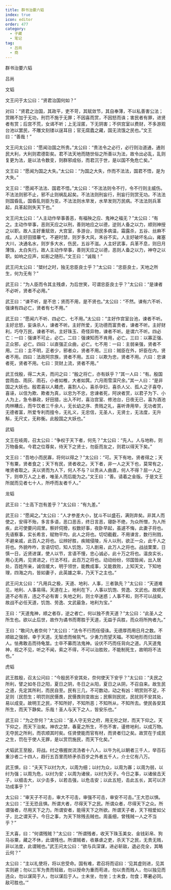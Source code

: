 ```yaml
---
title: 群书治要六韬
index: true
icon: editor
order: 477
category:
  - 子藏
  - 笔记
tag:
  - 吕尚
  - 商
---
```


群书治要六韬  

吕尚  

文韬  

文王问于太公曰：“贤君治国何如？”  

对曰：“贤君之治国，其政平，吏不苛，其赋敛节，其自奉薄，不以私善害公法；赏赐不加于无功，刑罚不施于无罪；不因喜而赏，不因怒而诛；害民者有罪，进贤者有赏；后宫不荒，女谒不听；上无淫匿，下无阴害；不供宫室以费财，不多游观台池以罢民，不雕文刻镂以逞耳目；官无腐蠹之藏，国无流饿之民也。”文王曰：“善哉！”  

文王问太公曰：“愿闻治国之所贵。”太公曰：“贵法令之必行，必行则治道通，通则民大利，大利则君德彰矣。君不法天地而随世俗之所善以为法，故令出必乱，乱则复更为法，是以法令数变，则群邪成俗，而君沉于世，是以国不免危亡矣。”  

文王曰：“愿闻为国之大失。”太公曰：“为国之大失，作而不法法，国君不悟，是为大失。”  

文王曰：“愿闻不法法、国君不悟。”太公曰：“不法法则令不行，令不行则主威伤。不法法则邪不止，邪不止则祸乱起矣。不法法则刑妄行，刑妄行则赏无功。不法法则国昏乱，国昏乱则臣为变。不法法则水旱发，水旱发则万民病。不法法则兵革起，兵革起则失天下也。”  

文王问太公曰：“人主动作举事善恶，有福殃之应、鬼神之福无？”太公曰：“有之。主动作举事，恶则天应之以刑，善则地应之以德，逆则人备之以力，顺则神授之以职。故人主好重赋敛，大宫室，多游台，则民多病温，霜露杀，五谷、丝麻不成。人主好田猎罼弋，不避时禁，则岁多大风，禾谷不实。人主好破坏名山，雍塞大川，决通名水，则岁多大水，伤民，五谷不滋。人主好武事，兵革不息，则日月薄蚀，太白失行。故人主动作举事，善则天应之以德，恶则人备之以力，神夺之以职。如响之应声，如影之随形。”文王曰：“诚哉！”  

武王问太公曰：“桀纣之时，独无忠臣良士乎？”太公曰：“忠臣良士，天地之所生，何为无有？”  

武王曰：“为人臣而令其主残虐，为后世笑，可谓忠臣良士乎？”太公曰：“是谏者不必听，贤者不必用。”  

武王曰：“谏不听，是不忠；贤而不用，是不贤也。”太公曰：“不然。谏有六不听、强谏有四必亡，贤者有七不用。”  

武王曰：“愿闻六不听、四必亡、七不用。”太公曰：“主好作宫室台池，谏者不听。主好忿怒，妄诛杀人，谏者不听。主好所爱，无功德而富贵者，谏者不听。主好财利，巧夺万民，谏者不听。主好珠玉、奇怪异物，谏者不听。是谓六不听。四必亡：一曰：强谏不可止，必亡。二曰：强谏知而不肯用，必亡。三曰：以寡正强、正众邪，必亡。四曰：以直强正众曲，必亡。七不用：一曰：主弱亲强，贤者不用。二曰：主不明，正者少，邪者众，贤者不用。三曰：贼臣在外，奸臣在内，贤者不用。四曰：法政阿宗族，贤者不用。五曰：以欺为忠，贤者不用。六曰：忠谏者死，贤者不用。七曰：货财上流，贤者不用。”  

武王伐殷，得二大夫，而问之曰：“殷之将亡，亦有妖乎？”其一人曰：“有。殷国尝雨血、雨灰、雨石，小者如椎，大者如箕。六月雨雪深尺余。”其一人曰：“是非国之大妖也。殷君喜以人餧虎，喜割人心，喜杀孕妇，喜杀人父、孤人之子喜夺，喜诬，以信为欺、欺者为真，以忠为不忠，忠谏者死，阿谀者赏，以君子为下、小人为上，急令暴政，好田猎，出入不时，喜治宫室、修池台，日夜无已，喜为酒池肉林糟丘，而牛饮者三千余人，无长幼之序、贵贱之礼，喜听谗用举，无功者赏，无德者富，所爱专利而擅令，无礼义，无忠信，无圣人，无贤士，无法度，无升斛，无尺丈，无称衡。此殷国之大妖也。”  

武韬  

文王在岐周，召太公曰：“争权于天下者，何先？”太公曰：“先人。人与地称，则万物备矣。今君之位尊矣，待天下之贤士，勿臣而友之，则君以得天下矣。”  

文王曰：“吾地小而民寡，将何以得之？”太公曰：“可。天下有地，贤者得之；天下有粟，贤者食之；天下有民，贤者收之。天下者，非一人之天下也，莫常有之，唯贤者取之。夫以贤而为人下，何人不与？以贵从人曲直，何人不得？屈一人之下，则申万人之上者，唯圣人而后能为之。”文王曰：“善。请着之金版。于是文王所就而见者七十人，所呼而友者千人。”  

龙韬  

武王曰：“士高下岂有差乎？”太公曰：“有九差。”  

武王曰：“愿闻之。”太公曰：“人才参差大小，犹斗不以盛石，满则弃矣。非其人而使之，安得不殆，多言多语，恶口恶舌，终日言恶，寝卧不绝，为众所憎，为人所疾，此可使要问闾里。察奸伺猾，权数好事，夜卧早起，虽遽不悔，此妻子将也。先语察事，实长希言，赋物平均，此人之将也。切切截截，不用谏言，数行刑戮，不避亲戚，此百人之将也。讼辨好胜，疾贼侵陵，斥人以刑，欲正一众，此千人之将也。外貌咋咋，言语切切，知人饥饱，习人剧易，此万人之将也。战战栗栗，日慎一日，近贤进谋，使人以节，言语不慢，忠心诚必，此十万之将也。温良实长，用心无两，见贤进之，行法不枉，此百万之将也。动动纷纷，邻国皆闻，出入居处，百姓所亲，诚信缓大，明于领世，能教成事，又能救败，上知天文，下知地理，四海之内，皆如妻子，此英雄之率，乃天下之主也。”  

武王问太公曰：“凡用兵之极，天道、地利、人事，三者孰先？”太公曰：“天道难见，地利、人事易得。天道在上，地利在下，人事以饥饱、劳逸、文武也。故顺天道不必有吉，违之不必有害；失地之利，则士卒迷惑；人事不和，则不可以战矣。故战不必任天道，饥饱、劳逸、文武最急，地利为宝。”  

王曰：“天道鬼神，顺之者存，逆之者亡，何以独不贵天道？”太公曰：“此圣人之所生也。欲以止后世，故作为谲书而寄胜于天道，无益于兵胜，而众将所拘者九。”  

王曰：“敢问九者奈何？”太公曰：“法令不行而任侵诛。无德厚而用日月之数。不顺敌之强弱，幸于天道。无智虑而候氛气。少勇力而望天福。不知地形而归过敌人。怯弗敢击而待龟筮。士卒不募而法鬼神。设伏不巧而任背向之道。凡天道鬼神，视之不见，听之不闻，索之不得，不可以治胜败，不能制死生，故明将不法也。”  

虎韬  

武王胜殷，召太公问曰：“今殷民不安其处，奈何使天下安乎？”太公曰：“夫民之所利，譬之如冬日之阳，夏日之阴，冬日之从阳，夏日之从阴，不召自来。故生民之道，先定其所利，而民自至。民有三几，不可数动，动之有凶：明赏则不足，不足则〔民怨生；明罚则民慑畏，民慑畏则变故出；民察则民扰，民扰则不安其处，易以成变。故明王之民，不知所好，不知所恶；不知所从，不知所去。使民各安其所生，而天下静矣。乐哉！圣人与天下之人，皆安乐也。”  

武王曰：“为之奈何？”太公曰：“圣人守无穷之府，用无穷之财，而天下仰之。天下仰之，而天下治矣。神农之禁，春夏之所生，不伤不害，谨修地利，以成万物。无夺民之所利，而农顺其时矣。任贤使能而官有材，而贤者归之矣。故赏在于成民之生，罚在于使人无罪，是以赏罚施民，而天下化矣。”  

犬韬武王至殷，将战。纣之嗾握炭流汤者十八人，以牛为礼以朝者三千人，举百石重沙者二十四人，趋行五百里而矫矛杀百步之外者五千人，介士亿有八万。  

武王惧，曰：“夫天下以纣为大，以周为细；以纣为众，以周为寡；以周为弱，以纣为强；以周为危，以纣为安；以周为诸侯，以纣为天子。今日之事，以诸侯击天子，以细击大，以少击多，以若击强，以危击安；以此五短，击此五长，其可以济功成事乎？”  

太公曰：“审天子不可击，审大不可击，审强不可击，审安不可击。”王大恐以惧。太公曰：“王无恐且惧。所谓大者，尽得天下之民。所谓众者，尽得天下之众。所谓强者，尽用天下之力。所谓安者，能得天下之所欲。所谓天子者，天下相爱如父子，比之谓天子。今日之事，为天下除残去贼也。周虽细，曾残贼一人之不当乎？”  

王大喜，曰：“何谓残贼？”太公曰：“所谓残者，收天下珠玉美女、金钱彩帛、狗马谷粟，藏之不休，此谓残也。所谓贼者，收暴虐之吏，杀天下之民，无贵无贱，非以法度，此谓贼也。”武王问太公曰：“欲与兵深谋，进必斩敌，退必克全，其略云何？”  

太公曰：“主以礼使将，将以忠受命。国有难，君召将而诏曰：‘见其虚则进，见其实则避；勿以三军为贵而轻敌，勿以授命为重而苟进，勿以贵而贱人，勿以独见而违众，勿以谋简于人，勿以谋后于人。士未坐，勿坐；士未食，勿食；寒暑必同。敌可胜也。’”  
